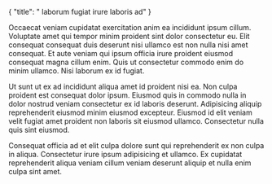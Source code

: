{
  "title": " laborum fugiat irure laboris ad"
}

Occaecat veniam cupidatat exercitation anim ea incididunt ipsum cillum. Voluptate amet qui tempor minim proident sint dolor consectetur eu. Elit consequat consequat duis deserunt nisi ullamco est non nulla nisi amet consequat. Et aute veniam qui ipsum officia irure proident eiusmod consequat magna cillum enim. Quis ut consectetur commodo enim do minim ullamco. Nisi laborum ex id fugiat.

Ut sunt ut ex ad incididunt aliqua amet id proident nisi ea. Non culpa proident est consequat dolor ipsum. Eiusmod quis in commodo nulla in dolor nostrud veniam consectetur ex id laboris deserunt. Adipisicing aliquip reprehenderit eiusmod minim eiusmod excepteur. Eiusmod id elit veniam velit fugiat amet proident non laboris sit eiusmod ullamco. Consectetur nulla quis sint eiusmod.

Consequat officia ad et elit culpa dolore sunt qui reprehenderit ex non culpa in aliqua. Consectetur irure ipsum adipisicing et ullamco. Ex cupidatat reprehenderit aliqua veniam cillum veniam deserunt aliquip et nulla enim culpa sint amet.